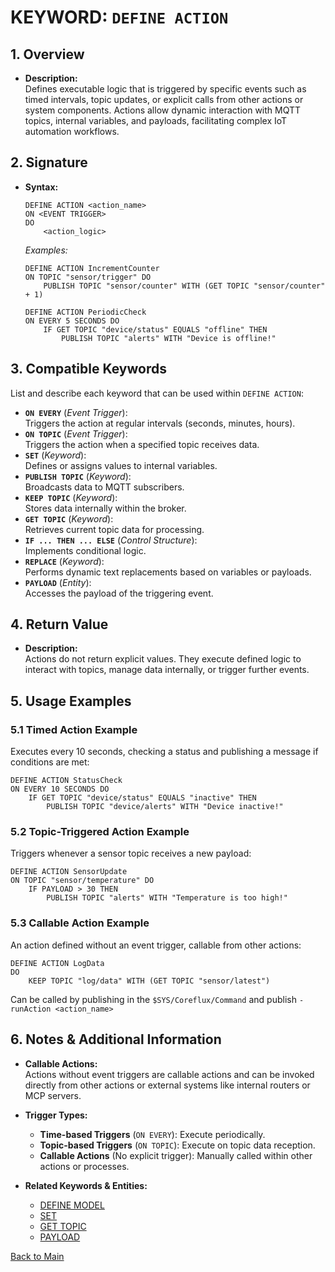 # KEYWORD: `DEFINE ACTION`

## 1. Overview
- **Description:**  
  Defines executable logic that is triggered by specific events such as timed intervals, topic updates, or explicit calls from other actions or system components. Actions allow dynamic interaction with MQTT topics, internal variables, and payloads, facilitating complex IoT automation workflows.

## 2. Signature
- **Syntax:**  
  ```lot
  DEFINE ACTION <action_name>
  ON <EVENT TRIGGER>
  DO
      <action_logic>
  ```
  *Examples:*  
  ```lot
  DEFINE ACTION IncrementCounter
  ON TOPIC "sensor/trigger" DO
      PUBLISH TOPIC "sensor/counter" WITH (GET TOPIC "sensor/counter" + 1)

  DEFINE ACTION PeriodicCheck
  ON EVERY 5 SECONDS DO
      IF GET TOPIC "device/status" EQUALS "offline" THEN
          PUBLISH TOPIC "alerts" WITH "Device is offline!"
  ```

## 3. Compatible Keywords
List and describe each keyword that can be used within `DEFINE ACTION`:
- **`ON EVERY`** (*Event Trigger*):  
  Triggers the action at regular intervals (seconds, minutes, hours).
- **`ON TOPIC`** (*Event Trigger*):  
  Triggers the action when a specified topic receives data.
- **`SET`** (*Keyword*):  
  Defines or assigns values to internal variables.
- **`PUBLISH TOPIC`** (*Keyword*):  
  Broadcasts data to MQTT subscribers.
- **`KEEP TOPIC`** (*Keyword*):  
  Stores data internally within the broker.
- **`GET TOPIC`** (*Keyword*):  
  Retrieves current topic data for processing.
- **`IF ... THEN ... ELSE`** (*Control Structure*):  
  Implements conditional logic.
- **`REPLACE`** (*Keyword*):  
  Performs dynamic text replacements based on variables or payloads.
- **`PAYLOAD`** (*Entity*):  
  Accesses the payload of the triggering event.

## 4. Return Value
- **Description:**  
  Actions do not return explicit values. They execute defined logic to interact with topics, manage data internally, or trigger further events.

## 5. Usage Examples

### 5.1 Timed Action Example
Executes every 10 seconds, checking a status and publishing a message if conditions are met:

```lot
DEFINE ACTION StatusCheck
ON EVERY 10 SECONDS DO
    IF GET TOPIC "device/status" EQUALS "inactive" THEN
        PUBLISH TOPIC "device/alerts" WITH "Device inactive!"
```

### 5.2 Topic-Triggered Action Example
Triggers whenever a sensor topic receives a new payload:

```lot
DEFINE ACTION SensorUpdate
ON TOPIC "sensor/temperature" DO
    IF PAYLOAD > 30 THEN
        PUBLISH TOPIC "alerts" WITH "Temperature is too high!"
```

### 5.3 Callable Action Example
An action defined without an event trigger, callable from other actions:

```lot
DEFINE ACTION LogData
DO
    KEEP TOPIC "log/data" WITH (GET TOPIC "sensor/latest")
```
Can be called by publishing in the `$SYS/Coreflux/Command` and publish `-runAction <action_name>`


## 6. Notes & Additional Information
- **Callable Actions:**  
  Actions without event triggers are callable actions and can be invoked directly from other actions or external systems like internal routers or MCP servers.

- **Trigger Types:**
  - **Time-based Triggers** (`ON EVERY`): Execute periodically.
  - **Topic-based Triggers** (`ON TOPIC`): Execute on topic data reception.
  - **Callable Actions** (No explicit trigger): Manually called within other actions or processes.

- **Related Keywords & Entities:**
  - [DEFINE MODEL](../Models/DEFINE%20MODEL.md)
  - [SET](../Syntax/Functional/SET/SET.md)
  - [GET TOPIC](../Syntax/Functional/GET%20TOPIC/GET%20TOPIC.md)
  - [PAYLOAD](../Syntax/Entities/PAYLOAD/PAYLOAD.md)

[Back to Main](../README.md)
